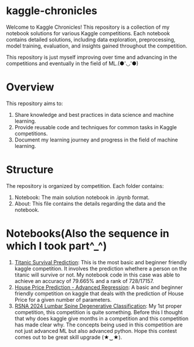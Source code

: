 # kaggle-chronicles
Welcome to Kaggle Chronicles! This repository is a collection of my notebook solutions for various Kaggle competitions. Each notebook contains detailed solutions, including data exploration, preprocessing, model training, evaluation, and insights gained throughout the competition. 

This repository is just myself improving over time and advancing in the competitions and eventually in the field of ML.(●'◡'●)

# Overview
This repository aims to:
1. Share knowledge and best practices in data science and machine learning.
2. Provide reusable code and techniques for common tasks in Kaggle competitions.
3. Document my learning journey and progress in the field of machine learning.

# Structure
The repository is organized by competition. Each folder contains:

1. Notebook: The main solution notebook in .ipynb format.
2. About: This file contains the details regarding the data and the notebook.
   
# Notebooks(Also the sequence in which I took part^_^)
1. [Titanic Survival Prediction](https://www.kaggle.com/competitions/titanic): This is the most basic and beginner friendly kaggle competition. It involves the prediction whethere a person on the titanic will survive or not. My notebook code in this case was able to achieve an accuracy of 79.665% and a rank of 728/17157.
2. [House Price Prediction - Advanced Regression](https://www.kaggle.com/competitions/house-prices-advanced-regression-techniques): A basic and beginner friendly competition on kaggle that deals with the prediction of House Price for a given number of parameters.
3. [RSNA 2024 Lumbar Spine Degenerative Classification](https://www.kaggle.com/competitions/rsna-2024-lumbar-spine-degenerative-classification/overview): My 1st proper competition, this competition is quite something. Before this I thought that why does kaggle give months in a competition and this competition has made clear why. The concepts being used in this competition are not just advanced ML but also advanced python. Hope this contest comes out to be great skill upgrade (★‿★).
